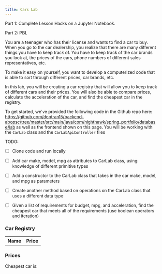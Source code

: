 ```yaml
---
title: Cars Lab
---
```

Part 1: Complete Lesson Hacks on a Jupyter Notebook.
 
Part 2: PBL 

You are a teenager who has their license and wants to find a car to buy. When you go to the car dealership, you realize that there are many different things you have to keep track of. You have to keep track of the car brands you look at, the prices of the cars, phone numbers of different sales representatives, etc.

To make it easy on yourself, you want to develop a computerized code that is able to sort through different prices, car brands, etc.

In this lab, you will be creating a car registry that will allow you to keep track of different cars and their prices. You will also be able to compare prices, calculate the acceleration of the car, and find the cheapest car in the registry.

To get started, we've provided the following code in the Github repo here: https://github.com/dontran15/backend-abopsc/tree/master/src/main/java/com/nighthawk/spring_portfolio/database/lab as well as the frontend shown on this page. You will be working with the `CarLab` class and the `CarLabApiController` files

TODO:

- [ ] Clone code and run locally

- [ ] Add car make, model, mpg as attributes to CarLab class, using knowledge of different primitive types

- [ ] Add a constructor to the CarLab class that takes in the car make, model, and mpg as parameters

- [ ] Create another method based on operations on the CarLab class that uses a different data type

- [ ] Given a list of requirements for budget, mpg, and acceleration, find the cheapest car that meets all of the requirements (use boolean operators and iteration)


### Car Registry

<!-- Create table to display cars -->
<table id="carsTable">
    <tr>
        <th>Name</th>
        <th>Price</th>
    </tr>
</table>

### Prices

Cheapest car is: <div id="result"></div>

<script>
    // fetch from database
    const resultTable = document.getElementById("carsTable");
    const cars_url = "https://abopsc-backend.dontntntnt.de/api/carLab";
    fetch(cars_url + "/")
        .then(response => response.json())
        .then(data => {
            console.log(data)
            // create table rows
            for (let i = 0; i < data.length; i++) {
                let row = resultTable.insertRow(-1);
                let name = row.insertCell(0);
                let price = row.insertCell(1);
                name.innerHTML = data[i].name;
                price.innerHTML = data[i].price;
            }
        });
    
    // find cheapest car
    const cheapestCar = document.getElementById("result");
    const cheapest_url = cars_url + "/compareprice";

    fetch(cheapest_url)
        .then(response => response.json())
        .then(data => {
            console.log(data)
            cheapestCar.innerHTML = data;
        });

</script>
